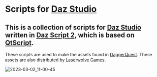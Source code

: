 # Scripts for [Daz Studio](https://www.daz3d.com/)
## This is a collection of scripts for [Daz Studio](https://www.daz3d.com/) written in [Daz Script 2](http://docs.daz3d.com/doku.php/public/software/dazstudio/4/referenceguide/scripting/start), which is based on [QtScript](https://doc.qt.io/qt-5/qtscript-index.html).

These scripts are used to make the assets found in [DaggerQuest](https://DaggerQuest.com/). These assets are also distributed by [Laserwolve Games](https://LaserwolveGames.com/).

![2023-03-02_11-00-45](https://user-images.githubusercontent.com/87336074/222526207-f2e1f8c3-c619-4e26-a151-d3238f4706f8.gif)
